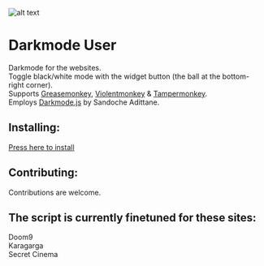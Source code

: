 ![alt text](https://i.imgur.com/db6ltj4.png)

# Darkmode User
Darkmode for the websites.<br> 
Toggle black/white mode with the widget button (the ball at the bottom-right corner).<br>
Supports [Greasemonkey](https://www.greasespot.net/), [Violentmonkey](https://violentmonkey.github.io/) & [Tampermonkey](https://www.tampermonkey.net/).<br> 
Employs [Darkmode.js](https://github.com/sandoche/Darkmode.js) by Sandoche Adittane. 

## Installing:

[Press here to install](https://greasyfork.org/en/scripts/421332-darkmode-user)

## Contributing:

Contributions are welcome.

## The script is currently finetuned for these sites:
  
Doom9    
Karagarga    
Secret Cinema
